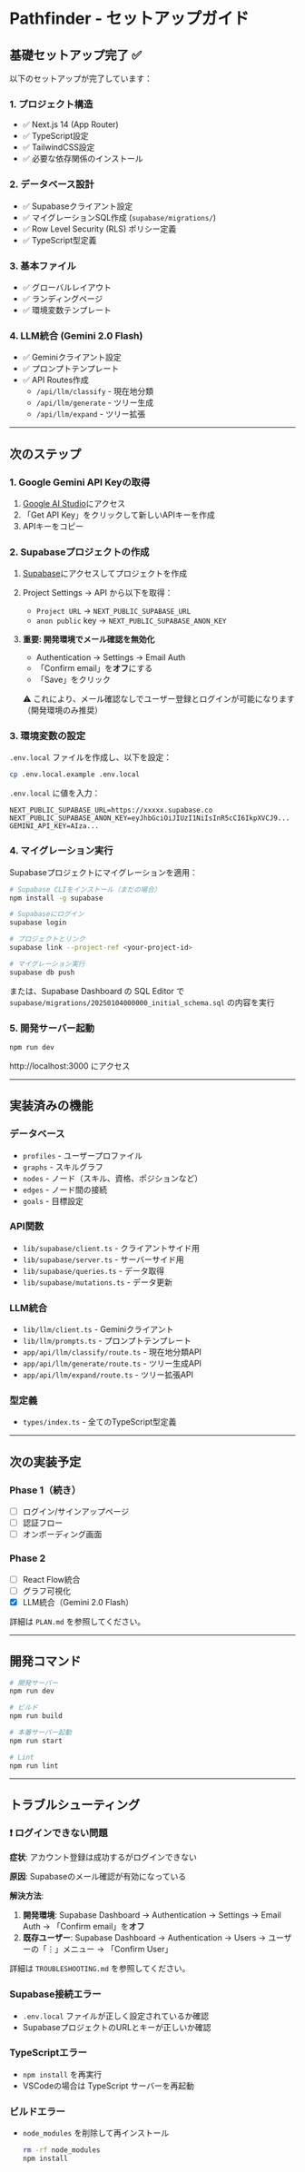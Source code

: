 # Pathfinder - セットアップガイド

## 基礎セットアップ完了 ✅

以下のセットアップが完了しています：

### 1. プロジェクト構造
- ✅ Next.js 14 (App Router)
- ✅ TypeScript設定
- ✅ TailwindCSS設定
- ✅ 必要な依存関係のインストール

### 2. データベース設計
- ✅ Supabaseクライアント設定
- ✅ マイグレーションSQL作成 (`supabase/migrations/`)
- ✅ Row Level Security (RLS) ポリシー定義
- ✅ TypeScript型定義

### 3. 基本ファイル
- ✅ グローバルレイアウト
- ✅ ランディングページ
- ✅ 環境変数テンプレート

### 4. LLM統合 (Gemini 2.0 Flash)
- ✅ Geminiクライアント設定
- ✅ プロンプトテンプレート
- ✅ API Routes作成
  - `/api/llm/classify` - 現在地分類
  - `/api/llm/generate` - ツリー生成
  - `/api/llm/expand` - ツリー拡張

---

## 次のステップ

### 1. Google Gemini API Keyの取得

1. [Google AI Studio](https://aistudio.google.com/app/apikey)にアクセス
2. 「Get API Key」をクリックして新しいAPIキーを作成
3. APIキーをコピー

### 2. Supabaseプロジェクトの作成

1. [Supabase](https://supabase.com)にアクセスしてプロジェクトを作成
2. Project Settings → API から以下を取得：
   - `Project URL` → `NEXT_PUBLIC_SUPABASE_URL`
   - `anon public` key → `NEXT_PUBLIC_SUPABASE_ANON_KEY`

3. **重要: 開発環境でメール確認を無効化**
   - Authentication → Settings → Email Auth
   - 「Confirm email」を**オフ**にする
   - 「Save」をクリック

   ⚠️ これにより、メール確認なしでユーザー登録とログインが可能になります（開発環境のみ推奨）

### 3. 環境変数の設定

`.env.local` ファイルを作成し、以下を設定：

```bash
cp .env.local.example .env.local
```

`.env.local` に値を入力：
```
NEXT_PUBLIC_SUPABASE_URL=https://xxxxx.supabase.co
NEXT_PUBLIC_SUPABASE_ANON_KEY=eyJhbGciOiJIUzI1NiIsInR5cCI6IkpXVCJ9...
GEMINI_API_KEY=AIza...
```

### 4. マイグレーション実行

Supabaseプロジェクトにマイグレーションを適用：

```bash
# Supabase CLIをインストール（まだの場合）
npm install -g supabase

# Supabaseにログイン
supabase login

# プロジェクトとリンク
supabase link --project-ref <your-project-id>

# マイグレーション実行
supabase db push
```

または、Supabase Dashboard の SQL Editor で `supabase/migrations/20250104000000_initial_schema.sql` の内容を実行

### 5. 開発サーバー起動

```bash
npm run dev
```

http://localhost:3000 にアクセス

---

## 実装済みの機能

### データベース
- `profiles` - ユーザープロファイル
- `graphs` - スキルグラフ
- `nodes` - ノード（スキル、資格、ポジションなど）
- `edges` - ノード間の接続
- `goals` - 目標設定

### API関数
- `lib/supabase/client.ts` - クライアントサイド用
- `lib/supabase/server.ts` - サーバーサイド用
- `lib/supabase/queries.ts` - データ取得
- `lib/supabase/mutations.ts` - データ更新

### LLM統合
- `lib/llm/client.ts` - Geminiクライアント
- `lib/llm/prompts.ts` - プロンプトテンプレート
- `app/api/llm/classify/route.ts` - 現在地分類API
- `app/api/llm/generate/route.ts` - ツリー生成API
- `app/api/llm/expand/route.ts` - ツリー拡張API

### 型定義
- `types/index.ts` - 全てのTypeScript型定義

---

## 次の実装予定

### Phase 1（続き）
- [ ] ログイン/サインアップページ
- [ ] 認証フロー
- [ ] オンボーディング画面

### Phase 2
- [ ] React Flow統合
- [ ] グラフ可視化
- [x] LLM統合（Gemini 2.0 Flash）

詳細は `PLAN.md` を参照してください。

---

## 開発コマンド

```bash
# 開発サーバー
npm run dev

# ビルド
npm run build

# 本番サーバー起動
npm run start

# Lint
npm run lint
```

---

## トラブルシューティング

### ❗ ログインできない問題

**症状**: アカウント登録は成功するがログインできない

**原因**: Supabaseのメール確認が有効になっている

**解決方法**:
1. **開発環境**: Supabase Dashboard → Authentication → Settings → Email Auth → 「Confirm email」を**オフ**
2. **既存ユーザー**: Supabase Dashboard → Authentication → Users → ユーザーの「⋮」メニュー → 「Confirm User」

詳細は `TROUBLESHOOTING.md` を参照してください。

### Supabase接続エラー
- `.env.local` ファイルが正しく設定されているか確認
- SupabaseプロジェクトのURLとキーが正しいか確認

### TypeScriptエラー
- `npm install` を再実行
- VSCodeの場合は TypeScript サーバーを再起動

### ビルドエラー
- `node_modules` を削除して再インストール
  ```bash
  rm -rf node_modules
  npm install
  ```

